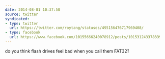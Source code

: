```yaml
---
date: 2014-08-01 10:37:58
source: twitter
syndicated:
- type: twitter
  url: https://twitter.com/roytang/statuses/495156476717969408/
- type: facebook
  url: https://www.facebook.com/10155666240078912/posts/10153124337833912
---
```


do you think flash drives feel bad when you call them FAT32?